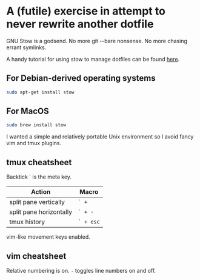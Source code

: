 # A (futile) exercise in attempt to never rewrite another dotfile
GNU Stow is a godsend. No more git --bare nonsense. No more chasing errant symlinks.

A handy tutorial for using stow to manage dotfiles can be found [here](https://dr563105.github.io/blog/manage-dotfiles-with-gnu-stow/).

## For Debian-derived operating systems
```bash
sudo apt-get install stow
```

## For MacOS
```bash
sudo brew install stow
```

I wanted a simple and relatively portable Unix environment so I avoid fancy vim and tmux plugins.

## tmux cheatsheet
Backtick \` is the meta key.

| Action | Macro |
| --- | --- |
| split pane vertically | <code>` + |</code> |
| split pane horizontally | <code>` + -</code> |
| tmux history | <code>` + esc</code> |

vim-like movement keys enabled.

## vim cheatsheet
Relative numbering is on.
`-` toggles line numbers on and off.

